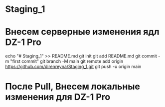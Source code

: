 # Staging_1
# Внесем серверные изменения ядл DZ-1 Pro
echo "# Staging_1" >> README.md
git init
git add README.md
git commit -m "first commit"
git branch -M main
git remote add origin https://github.com/direnreyna/Staging_1.git
git push -u origin main
# После Pull, Внесем локальные изменения для DZ-1 Pro